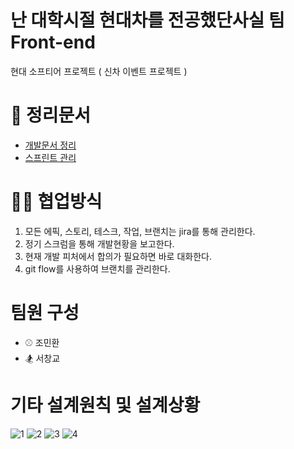 # 난 대학시절 현대차를 전공했단사실 팀 Front-end
현대 소프티어 프로젝트 ( 신차 이벤트 프로젝트 )
# 📁 정리문서
- [개발문서 정리](https://www.notion.so/bside/a9af53f019da43c5bd0e0db378d1ab8a?v=392b2231f6c540c7af9981df0ab85d61&pvs=4)
- [스프린트 관리](https://pccommen.atlassian.net/jira/software/projects/CC/boards/1)
# 👨‍💻 협업방식
1. 모든 에픽, 스토리, 테스크, 작업, 브랜치는 jira를 통해 관리한다.
2. 정기 스크럼을 통해 개발현황을 보고한다.
3. 현재 개발 피처에서 합의가 필요하면 바로 대화한다.
4. git flow를 사용하여 브랜치를 관리한다.

# 팀원 구성
- ⚾️ 조민환
- 🏂 서창교

# 기타 설계원칙 및 설계상황
![1](https://github.com/user-attachments/assets/cc43e62b-a6b9-44e6-8ef4-42bac460776f)
![2](https://github.com/user-attachments/assets/36de7907-7d6c-4ca6-8b2c-78c194f7c251)
![3](https://github.com/user-attachments/assets/836fab55-1b0f-4651-b8e4-db37d4f54b2d)
![4](https://github.com/user-attachments/assets/022e6bea-f9ee-4192-8ed4-6425aa15b734)


